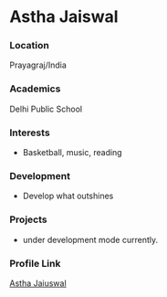# Astha Jaiswal

### Location

Prayagraj/India

### Academics

Delhi Public School

### Interests

- Basketball, music, reading

### Development

- Develop what outshines

### Projects

- under development mode currently.

### Profile Link

[Astha Jaiuswal](https://github.com/asthajaiswal312)
